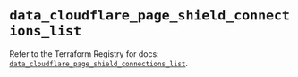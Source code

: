 # `data_cloudflare_page_shield_connections_list`

Refer to the Terraform Registry for docs: [`data_cloudflare_page_shield_connections_list`](https://registry.terraform.io/providers/cloudflare/cloudflare/5.9.0/docs/data-sources/page_shield_connections_list).
